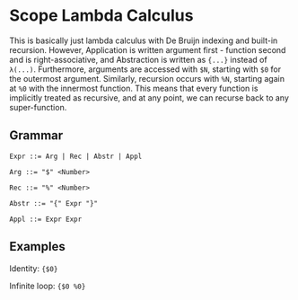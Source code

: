 # Scope Lambda Calculus

This is basically just lambda calculus with De Bruijn indexing and built-in recursion. However, Application is written argument first - function second and is right-associative, and Abstraction is written as `{...}` instead of `λ(...)`. Furthermore, arguments are accessed with `$N`, starting with `$0` for the outermost argument. Similarly, recursion occurs with `%N`, starting again at `%0` with the innermost function. This means that every function is implicitly treated as recursive, and at any point, we can recurse back to any super-function.

## Grammar

```ebnf
Expr ::= Arg | Rec | Abstr | Appl

Arg ::= "$" <Number>

Rec ::= "%" <Number>

Abstr ::= "{" Expr "}"

Appl ::= Expr Expr
```

## Examples

Identity: `{$0}`

Infinite loop: `{$0 %0}`

